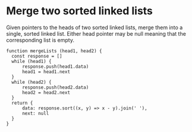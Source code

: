 # Merge two sorted linked lists

Given pointers to the heads of two sorted linked lists, merge them into a single, sorted linked list. Either head pointer may be null meaning that the corresponding list is empty.

```
function mergeLists (head1, head2) {
  const response = []
  while (head1) {
      response.push(head1.data)
      head1 = head1.next
  }
  while (head2) {
      response.push(head2.data)
      head2 = head2.next
  }
  return {
      data: response.sort((x, y) => x - y).join(' '),
      next: null
  }
}
```

